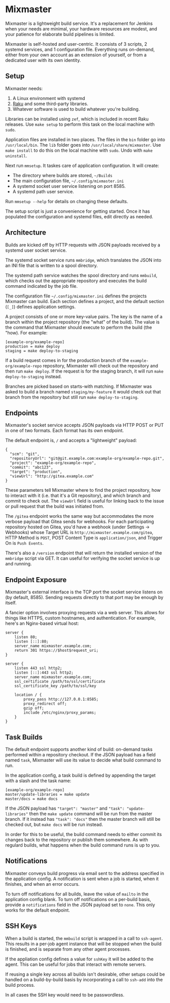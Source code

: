 # Mixmaster

Mixmaster is a lightweight build service. It's a replacement for
Jenkins when your needs are minimal, your hardware resources are
modest, and your patience for elaborate build pipelines is limited.

Mixmaster is self-hosted and user-centric. It consists of 3 scripts, 2
systemd services, and 1 configuration file. Everything runs on-demand,
either from your own account as an extension of yourself, or from a
dedicated user with its own identity.

## Setup

Mixmaster needs:

1. A Linux environment with systemd
2. [Raku](https://docs.raku.org) and some third-party libraries.
3. Whatever software is used to build whatever you're building.

Libraries can be installed using `zef`, which is included in recent
Raku releases. Use `make setup` to perform this
task on the local machine with `sudo`.

Application files are installed in two places. The files in the `bin`
folder go into `/usr/local/bin`. The `lib` folder goes into
`/usr/local/share/mixmaster`. Use `make install` to do this on the
local machine with `sudo`. Undo with `make uninstall`.

Next run `mmsetup`. It taskes care of application configuration. It
will create:

- The directory where builds are stored, `~/Builds`
- The main configuration file, `~/.config/mixmaster.ini`
- A systemd socket user service listening on port 8585.
- A systemd path user service.

Run `mmsetup --help` for details on changing these defaults.

The setup script is just a convenience for getting started. Once it
has populated the configuration and systemd files, edit directly as
needed.

## Architecture
Builds are kicked off by HTTP requests with JSON payloads received by
a systemd user socket service.

The systemd socket service runs `mmbridge`, which translates the JSON into an
INI file that is written to a spool directory.

The systemd path service watches the spool directory and runs
`mmbuild`, which checks out the appropriate repository and executes
the build command indicated by the job file.

The configuration file `~/.config/mixmaster.ini` defines the projects
Mixmaster can build. Each section defines a project, and the default
section (`[_]`) defines application settings.

A project consists of one or more key-value pairs. The key is the name
of a branch within the project repository (the "what" of the
build). The value is the command that Mixmaster should execute to
perform the build (the "how). For example:

```
[example-org/example-repo]
production = make deploy
staging = make deploy-to-staging
```

If a build request comes in for the production branch of the
`example-org/example-repo` repository, Mixmaster will check out the
repository and then run `make deploy`. If the request is for the
staging branch, it will run `make deploy-to-staging` instead.

Branches are picked based on starts-with matching. If Mixmaster was
asked to build a branch named `staging/my-feature` it would check out
that branch from the repository but still run `make deploy-to-staging`.

## Endpoints
Mixmaster's socket service accepts JSON payloads via HTTP POST
or PUT in one of two formats. Each format has its own endpoint.

The default endpoint is, `/` and accepts a "lightweight" payload:

```
{
  "scm": "git",
  "repositoryUrl": "git@git.example.com:example-org/example-repo.git",
  "project": "example-org/example-repo",
  "commit": "abc123",
  "target": "production",
  "viewUrl": "http://gitea.example.com"
}
```

These parameters tell Mixmaster where to find the project repository,
how to interact with it (i.e. that it's a Git repository), and which
branch and commit to check out. The `viewUrl` field is useful for
linking back to the issue or pull request that the build was initiated
from.

The `/gitea` endpoint works the same way but accommodates the more
verbose payload that Gitea sends for webhooks. For each participating
repository hosted on Gitea, you'd have a webhook (under Settings ->
Webhooks) whose Target URL is `http://mixmaster.example.com/gitea`,
HTTP Method is `POST`, POST Content Type is `application/json`, and
Trigger On is `Push Events`.

There's also a `/version` endpoint that will return the installed
version of the `mmbridge` script via GET. It can useful for verifying
the socket service is up and running.

## Endpoint Exposure

Mixmaster's external interface is the TCP port the socket service
listens on (by default, 8585). Sending requests directly to that port
may be enough by itself.

A fancier option involves proxying requests via a web server. This
allows for things like HTTPS, custom hostnames, and
authentication. For example, here's an Nginx-based virtual host:

```
server {
    listen 80;
    listen [::]:80;
    server_name mixmaster.example.com;
    return 301 https://$host$request_uri;
}

server {
    listen 443 ssl http2;
    listen [::]:443 ssl http2;
    server_name mixmaster.example.com;
    ssl_certificate /path/to/ssl/certificate
    ssl_certificate_key /path/to/ssl/key

    location / {
        proxy_pass http://127.0.0.1:8585;
        proxy_redirect off;
        gzip off;
        include /etc/nginx/proxy_params;
    }
}
```

## Task Builds

The default endpoint supports another kind of build: on-demand tasks
performed within a repository checkout. If the JSON payload has a
field named `task`, Mixmaster will use its value to decide what build
command to run.

In the application config, a task build is defined by appending the
target with a slash and the task name:

```
[example-org/example-repo]
master/update-libraries = make update
master/docs = make docs
```

If the JSON payload has `"target": "master"` and `"task":
"update-libraries"` then the `make update` command will be run from
the master branch. If it instead has `"task": "docs"` then the master
branch will still be checked out, but `make docs` will be run instead.

In order for this to be useful, the build command needs to either
commit its changes back to the repository or publish them
somewhere. As with regulard builds, what happens when the build
command runs is up to you.

## Notifications

Mixmaster conveys build progress via email sent to the address
specified in the application config. A notification is sent when a job
is started, when it finishes, and when an error occurs.

To turn off notifications for all builds, leave the value of `mailto`
in the application config blank. To turn off notifications on a
per-build basis, provide a `notifications` field in the JSON payload
set to `none`. This only works for the default endpoint.


## SSH Keys

When a build is started, the `mmbuild` script is wrapped in a call to
`ssh-agent`. This results in a per-job agent instance that will be
stopped when the build is finished, and is separate from any other
agent processes.

If the appliation config defines a value for `sshKey` it will be added
to the agent. This can be useful for jobs that interact with remote
servers.

If reusing a single key across all builds isn't desirable, other
setups could be handled on a build-by-build basis by incorporating a
call to `ssh-add` into the build process.

In all cases the SSH key would need to be passwordless.
